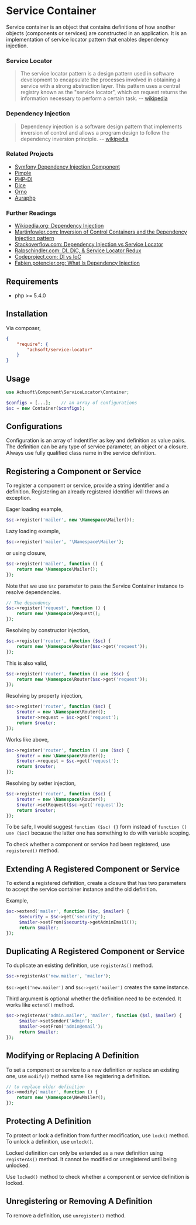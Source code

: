Service Container
=================

Service container is an object that contains definitions of how another objects (components or services) are constructed in an application. It is an implementation of service locator pattern that enables dependency injection.

### Service Locator

> The service locator pattern is a design pattern used in software development to encapsulate the processes involved in obtaining a service with a strong abstraction layer. This pattern uses a central registry known as the "service locator", which on request returns the information necessary to perform a certain task.
> -- [wikipedia](http://en.wikipedia.org/wiki/Dependency_injection)

### Dependency Injection

> Dependency injection is a software design pattern that implements inversion of control and allows a program design to follow the dependency inversion principle.
> -- [wikipedia](http://en.wikipedia.org/wiki/Dependency_injection)


### Related Projects

* [Symfony Dependency Injection Component](https://github.com/symfony/DependencyInjection)
* [Pimple](https://github.com/fabpot/Pimple)
* [PHP-DI](https://github.com/mnapoli/PHP-DI)
* [Dice](https://github.com/TomBZombie/Dice)
* [Orno](https://github.com/orno/di)
* [Auraphp](https://github.com/auraphp/Aura.Di)


### Further Readings

* [Wikipedia.org: Dependency Injection](http://en.wikipedia.org/wiki/Dependency_injection)
* [Martinfowler.com: Inversion of Control Containers and the Dependency Injection pattern](http://www.martinfowler.com/articles/injection.html)
* [Stackoverflow.com: Dependency Injection vs Service Locator](http://stackoverflow.com/questions/1557781/whats-the-difference-between-the-dependency-injection-and-service-locator-patte)
* [Ralpschindler.com: DI, DiC, & Service Locator Redux](http://ralphschindler.com/2012/10/10/di-dic-service-locator-redux)
* [Codeproject.com: DI vs IoC](http://www.codeproject.com/Articles/592372/Dependency-Injection-DI-vs-Inversion-of-Control-IO)
* [Fabien.potencier.org: What Is Dependency Injection](http://fabien.potencier.org/article/11/what-is-dependency-injection)


Requirements
------------

* php >= 5.4.0

Installation
------------

Via composer,

```json
{
    "require": {
        "achsoft/service-locator"
    }
}
```

Usage
-----

```php
use Achsoft\Component\ServiceLocator\Container;

$configs = [...];    // an array of configurations
$sc = new Container($configs);

```


Configurations
--------------

Configuration is an array of indentifier as key and definition as value pairs. The definition can be any type of service parameter, an object or a closure. Always use fully qualified class name in the service definition.


Registering a Component or Service
----------------------------------

To register a component or service, provide a string identifier and a definition. Registering an already registered identifier will throws an exception.

Eager loading example,

```php
$sc->register('mailer', new \Namespace\Mailer());

```

Lazy loading example,

```php
$sc->register('mailer', '\Namespace\Mailer');

```

or using closure,

```php
$sc->register('mailer', function () {
    return new \Namespace\Mailer();
});

```

Note that we use `$sc` parameter to pass the Service Container instance to resolve dependencies.

```php
// The dependency
$sc->register('request', function () {
    return new \Namespace\Request();
});

```

Resolving by constructor injection,

```php
$sc->register('router', function ($sc) {
    return new \Namespace\Router($sc->get('request'));
});

```

This is also valid,

```php
$sc->register('router', function () use ($sc) {
    return new \Namespace\Router($sc->get('request'));
});

```

Resolving by property injection,

```php
$sc->register('router', function ($sc) {
    $router = new \Namespace\Router();
    $router->request = $sc->get('request');
    return $router;
});

```

Works like above,

```php
$sc->register('router', function () use ($sc) {
    $router = new \Namespace\Router();
    $router->request = $sc->get('request');
    return $router;
});

```

Resolving by setter injection,

```php
$sc->register('router', function ($sc) {
    $router = new \Namespace\Router();
    $router->setRequest($sc->get('request'));
    return $router;
});

```

To be safe, I would suggest `function ($sc) {}` form instead of `function () use ($sc)` because the latter one has something to do with variable scoping.

To check whether a component or service had been registered, use `registered()` method.


Extending A Registered Component or Service
-------------------------------------------

To extend a registered definition, create a closure that has two parameters to accept the service container instance and the old definition.

Example,

```php
$sc->extend('mailer', function ($sc, $mailer) {
     $security = $sc->get('security');
     $mailer->setFrom($security->getAdminEmail());
     return $mailer;
});

```

Duplicating A Registered Component or Service
---------------------------------------------

To duplicate an existing definition, use `registerAs()` method.

```php
$sc->registerAs('new.mailer', 'mailer');

```

`$sc->get('new.mailer')` and `$sc->get('mailer')` creates the same instance.

Third argument is optional whether the definition need to be extended. It works like `extend()` method.

```php
$sc->registerAs('admin.mailer', 'mailer', function ($sl, $mailer) {
     $mailer->setSender('Admin');
     $mailer->setFrom('admin@email');
     return $mailer;
});

```


Modifying or Replacing A Definition
-----------------------------------

To set a component or service to a new definition or replace an existing one, use `modify()` method same like registering a definition.

```php
// to replace older definition
$sc->modify('mailer', function () {
    return new \Namespace\NewMailer();
});

```


Protecting A Definition
-----------------------

To protect or lock a definition from further modification, use `lock()` method. To unlock a definition, use `unlock()`.

Locked definition can only be extended as a new definition using `registerAs()` method. It cannot be modified or unregistered until being unlocked.

Use `locked()` method to check whether a component or service definition is locked.


Unregistering or Removing A Definition
--------------------------------------

To remove a definition, use `unregister()` method.

